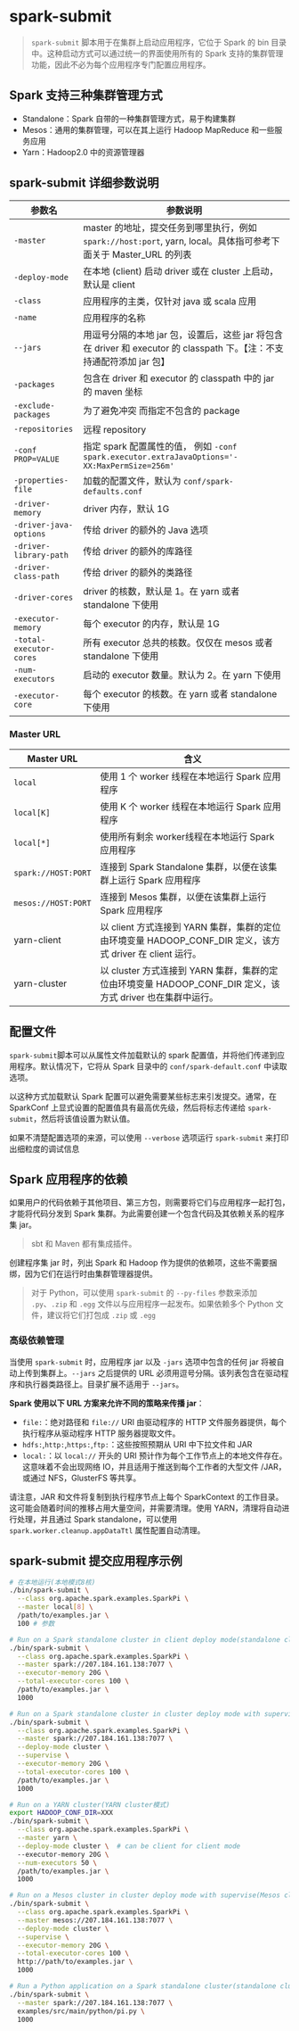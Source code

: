 # spark-submit

> `spark-submit` 脚本用于在集群上启动应用程序，它位于 Spark 的 bin 目录中。这种启动方式可以通过统一的界面使用所有的 Spark 支持的集群管理功能，因此不必为每个应用程序专门配置应用程序。

## Spark 支持三种集群管理方式

- Standalone：Spark 自带的一种集群管理方式，易于构建集群
- Mesos：通用的集群管理，可以在其上运行 Hadoop MapReduce 和一些服务应用
- Yarn：Hadoop2.0 中的资源管理器

## spark-submit 详细参数说明

| 参数名                   | 参数说明                                                                               |
|-----------------------|------------------------------------------------------------------------------------|
| `-master`             | master 的地址，提交任务到哪里执行，例如 `spark://host:port`, yarn, local。具体指可参考下面关于 Master_URL 的列表 |
| `-deploy-mode`        | 在本地 (client) 启动 driver 或在 cluster 上启动，默认是 client                                   |
| `-class`              | 应用程序的主类，仅针对 java 或 scala 应用                                                        |
| `-name`               | 应用程序的名称                                                                            |
| `--jars`              | 用逗号分隔的本地 jar 包，设置后，这些 jar 将包含在 driver 和 executor 的 classpath 下。【注：不支持通配符添加 jar 包】  |
| `-packages`           | 包含在 driver 和 executor 的 classpath 中的 jar 的 maven 坐标                                |
| `-exclude-packages`     | 为了避免冲突 而指定不包含的 package                                                             |
| `-repositories`         | 远程 repository                                                                      |
| `-conf PROP=VALUE`      | 指定 spark 配置属性的值， 例如 `-conf spark.executor.extraJavaOptions='-XX:MaxPermSize=256m'` |
| `-properties-file`      | 加载的配置文件，默认为 `conf/spark-defaults.conf`                                             |
| `-driver-memory`        | driver 内存，默认 1G                                                                    |
| `-driver-java-options`  | 传给 driver 的额外的 Java 选项                                                             |
| `-driver-library-path`  | 传给 driver 的额外的库路径                                                                  |
| `-driver-class-path`    | 传给 driver 的额外的类路径                                                                  |
| `-driver-cores`         | driver 的核数，默认是 1。在 yarn 或者 standalone 下使用                                          |
| `-executor-memory`      | 每个 executor 的内存，默认是 1G                                                             |
| `-total-executor-cores` | 所有 executor 总共的核数。仅仅在 mesos 或者 standalone 下使用                                      |
| `-num-executors`        | 启动的 executor 数量。默认为 2。在 yarn 下使用                                                   |
| `-executor-core`        | 每个 executor 的核数。在 yarn 或者 standalone 下使用                                           |

### Master URL

| Master URL        | 含义                                                                           |
| ----------------- |------------------------------------------------------------------------------|
| `local`             | 使用 1 个 worker 线程在本地运行 Spark 应用程序                                             |
| `local[K]`          | 使用 K 个 worker 线程在本地运行 Spark 应用程序                                             |
| `local[*]`          | 使用所有剩余 worker线程在本地运行 Spark 应用程序                                              |
| `spark://HOST:PORT` | 连接到 Spark Standalone 集群，以便在该集群上运行 Spark 应用程序                                 |
| `mesos://HOST:PORT` | 连接到 Mesos 集群，以便在该集群上运行 Spark 应用程序                                            |
| yarn-client       | 以 client 方式连接到 YARN 集群，集群的定位由环境变量 HADOOP_CONF_DIR 定义，该方式 driver 在 client 运行。 |
| yarn-cluster      | 以 cluster 方式连接到 YARN 集群，集群的定位由环境变量 HADOOP_CONF_DIR 定义，该方式 driver 也在集群中运行。    |

## 配置文件

`spark-submit`脚本可以从属性文件加载默认的 spark 配置值，并将他们传递到应用程序。默认情况下，它将从 Spark 目录中的 `conf/spark-default.conf` 中读取选项。

以这种方式加载默认 Spark 配置可以避免需要某些标志来引发提交。通常，在 SparkConf 上显式设置的配置值具有最高优先级，然后将标志传递给 `spark-submit`，然后将该值设置为默认值。

如果不清楚配置选项的来源，可以使用 `--verbose` 选项运行 `spark-submit` 来打印出细粒度的调试信息

## Spark 应用程序的依赖

如果用户的代码依赖于其他项目、第三方包，则需要将它们与应用程序一起打包，才能将代码分发到 Spark 集群。为此需要创建一个包含代码及其依赖关系的程序集 jar。

> sbt 和 Maven 都有集成插件。

创建程序集 jar 时，列出 Spark 和 Hadoop 作为提供的依赖项，这些不需要捆绑，因为它们在运行时由集群管理器提供。

> 对于 Python，可以使用 `spark-submit` 的 `--py-files` 参数来添加 `.py`、`.zip` 和 `.egg` 文件以与应用程序一起发布。如果依赖多个 Python 文件，建议将它们打包成 `.zip` 或 `.egg`

### 高级依赖管理

当使用 `spark-submit` 时，应用程序 jar 以及 `-jars` 选项中包含的任何 jar 将被自动上传到集群上。`--jars` 之后提供的 URL 必须用逗号分隔。该列表包含在驱动程序和执行器类路径上。目录扩展不适用于 `--jars`。

**Spark 使用以下 URL 方案来允许不同的策略来传播 jar**：

- `file:`：绝对路径和 `file://` URI 由驱动程序的 HTTP 文件服务器提供，每个执行程序从驱动程序 HTTP 服务器提取文件。
- `hdfs:`,`http:`,`https:`,`ftp:`：这些按照预期从 URI 中下拉文件和 JAR
- `local:`：以 `local://` 开头的 URI 预计作为每个工作节点上的本地文件存在。这意味着不会出现网络 IO，并且适用于推送到每个工作者的大型文件 /JAR，或通过 NFS，GlusterFS 等共享。

请注意，JAR 和文件将复制到执行程序节点上每个 SparkContext 的工作目录。这可能会随着时间的推移占用大量空间，并需要清理。使用 YARN，清理将自动进行处理，并且通过 Spark standalone，可以使用 `spark.worker.cleanup.appDataTtl` 属性配置自动清理。

## spark-submit 提交应用程序示例

```sh
# 在本地运行(本地模式8核)
./bin/spark-submit \
  --class org.apache.spark.examples.SparkPi \
  --master local[8] \
  /path/to/examples.jar \
  100 # 参数

# Run on a Spark standalone cluster in client deploy mode(standalone client模式)
./bin/spark-submit \
  --class org.apache.spark.examples.SparkPi \
  --master spark://207.184.161.138:7077 \
  --executor-memory 20G \
  --total-executor-cores 100 \
  /path/to/examples.jar \
  1000

# Run on a Spark standalone cluster in cluster deploy mode with supervise(standalone cluster模式使用supervise)
./bin/spark-submit \
  --class org.apache.spark.examples.SparkPi \
  --master spark://207.184.161.138:7077 \
  --deploy-mode cluster \
  --supervise \
  --executor-memory 20G \
  --total-executor-cores 100 \
  /path/to/examples.jar \
  1000

# Run on a YARN cluster(YARN cluster模式)
export HADOOP_CONF_DIR=XXX
./bin/spark-submit \
  --class org.apache.spark.examples.SparkPi \
  --master yarn \
  --deploy-mode cluster \  # can be client for client mode
  --executor-memory 20G \
  --num-executors 50 \
  /path/to/examples.jar \
  1000

# Run on a Mesos cluster in cluster deploy mode with supervise(Mesos cluster模式使用supervise)
./bin/spark-submit \
  --class org.apache.spark.examples.SparkPi \
  --master mesos://207.184.161.138:7077 \
  --deploy-mode cluster \
  --supervise \
  --executor-memory 20G \
  --total-executor-cores 100 \
  http://path/to/examples.jar \
  1000

# Run a Python application on a Spark standalone cluster(standalone cluster模式提交python application)
./bin/spark-submit \
  --master spark://207.184.161.138:7077 \
  examples/src/main/python/pi.py \
  1000
```